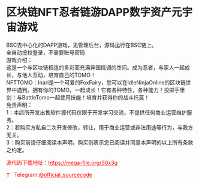 # 区块链NFT忍者链游DAPP数字资产元宇宙游戏

BSC去中心化的DAPP游戏，无管理后台，源码运行在BSC链上。<br>全自动授权登录，不需要账号密码<br>游戏介绍：<br>这是一个与区块链相连的多彩而充满异国情调的空间。成为忍者，与家人一起成长，与他人互动，培育自己的TOMO！<br>NFTTOMO：Inari是一个可爱的FoxFairy，您可以在IdleNinjaOnline的区块链世界中遇到。拥有你的TOMO，一起成长！它有各种特性，各种能力！投掷手里剑！与BattleTomo一起使用技能！培育并获得你的战斗托莫！<br>免责声明：<br>1：本店所开发出售软件源代码仅限于开发学习交流，不提供任何商业运营维护服务。<br>2：若购买方私自二次开发修改，转让，用于商业运营或非法用途等行为，与我方无关。<br>3：购买前请仔细阅读本声明，购买则表示您已阅读并同意本声明的以上所有条款之约定。<br>


<p style="color: red;">源代码下载地址：<a href="https://mega-file.org/S0x3g" style="color: red;">https://mega-file.org/S0x3g</a></p><p style="color: red;"><img src="https://cdn-icons-png.flaticon.com/512/2111/2111646.png" alt="Telegram Icon" style="width: 16px; vertical-align: middle; margin-right: 5px;">Telegram:<a href="https://t.me/official_sourcecode" style="color: red;">@official_sourcecode</a></p>
